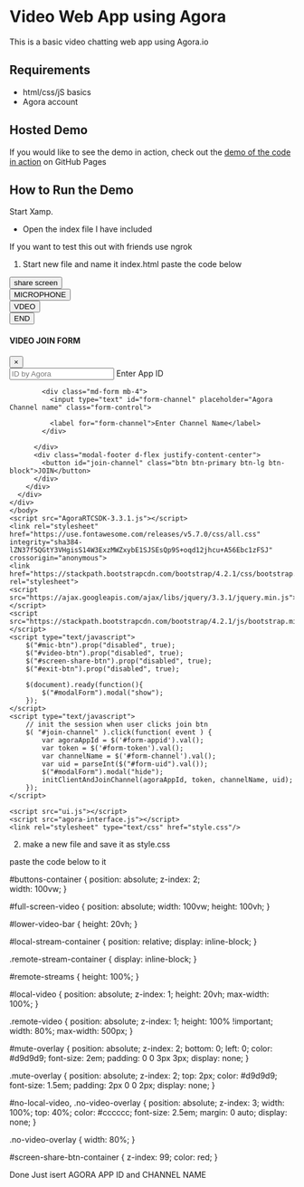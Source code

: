 # Video Web App using Agora
 
This is a basic video chatting web app using Agora.io
## Requirements
- html/css/jS basics
- Agora account

## Hosted Demo ##
If you would like to see the demo in action, check out the [demo of the code in action](https://digitallysavvy.github.io/group-video-chat/) on GitHub Pages 

## How to Run the Demo ##
Start Xamp.
- Open the index file I have included 

If you want to test this out with friends use ngrok



1. Start new file and name it index.html
paste the code below

<html lang="en">
	<head>
		<title>Petach Agora Video Feed</title>
		<meta charset="utf-8">
		<meta name="viewport" content="width=device-width, initial-scale=1">
	</head>
	<body>
		<div class="container-fluid p-0">
			<div id="main-container">
				<div id="screen-share-btn-container" class="col-2 float-right text-right mt-2">
					<button id="screen-share-btn"  type="button" class="btn btn-lg">
						<i id="screen-share-icon" class="fas fa-desktop"></i>
						share screen
					</button>
				</div>
				<div id="buttons-container" class="row justify-content-center mt-3">
					<div class="col-md-2 text-center">
						<button id="mic-btn" type="button" class="btn btn-block btn-dark btn-lg">
							<i id="mic-icon" class="fas fa-microphone" style="font-size:24px;color:red"></i>
							MICROPHONE
						</button>
					</div>
					<div class="col-md-2 text-center">
						<button id="video-btn"  type="button" class="btn btn-block btn-dark btn-lg">
							<i id="video-icon" class="fas fa-video"></i>
							VDEO
						</button>
					</div>
					<div class="col-md-2 text-center">
						<button id="exit-btn"  type="button" class="btn btn-block btn-danger btn-lg">
							<i id="exit-icon" class="fas fa-phone-slash"></i>
							END
						</button>
					</div>
				</div>
				<div id="full-screen-video"></div>
				<div id="lower-video-bar" class="row fixed-bottom mb-1">
					<div id="remote-streams-container" class="container col-9 ml-1">
						<div id="remote-streams" class="row">
							<!-- insert remote streams dynamically -->
						</div>
					</div>
					<div id="local-stream-container" class="col p-0">
						<div id="mute-overlay" class="col">
							<i id="mic-icon" class="fas fa-microphone-slash"></i>
						</div>
						<div id="no-local-video" class="col text-center">
							<i id="user-icon" class="fas fa-user"></i>
						</div>
						<div id="local-video" class="col p-0"></div>
					</div>
				</div>
			</div>
		</div>
    <div class="modal fade" id="modalForm">
      <div class="modal-dialog">
        <div class="modal-content">
          <div class="modal-header text-center">
            <h4 class="modal-title w-100 font-weight-bold">VIDEO JOIN FORM</h4>
            <button type="button" class="close" data-dismiss="modal">
              <span>&times;</span>
            </button>
          </div>
          <div class="modal-body mx-3">
            <div class="md-form mb-4">
              <input type="text" id="form-appid" placeholder="ID by Agora" class="form-control">
              <label for="form-appid">Enter App ID </label>
            </div>
            
            <div class="md-form mb-4">
			  <input type="text" id="form-channel" placeholder="Agora Channel name" class="form-control">
			  
              <label for="form-channel">Enter Channel Name</label>
            </div>
            
          </div>
          <div class="modal-footer d-flex justify-content-center">
            <button id="join-channel" class="btn btn-primary btn-lg btn-block">JOIN</button>
          </div>
        </div>
      </div>
    </div>
	</body>
	<script src="AgoraRTCSDK-3.3.1.js"></script>
	<link rel="stylesheet" href="https://use.fontawesome.com/releases/v5.7.0/css/all.css" integrity="sha384-lZN37f5QGtY3VHgisS14W3ExzMWZxybE1SJSEsQp9S+oqd12jhcu+A56Ebc1zFSJ" crossorigin="anonymous">
	<link href="https://stackpath.bootstrapcdn.com/bootstrap/4.2.1/css/bootstrap.min.css" rel="stylesheet">
	<script src="https://ajax.googleapis.com/ajax/libs/jquery/3.3.1/jquery.min.js"></script>
	<script src="https://stackpath.bootstrapcdn.com/bootstrap/4.2.1/js/bootstrap.min.js"></script>
	<script type="text/javascript">
		$("#mic-btn").prop("disabled", true);
		$("#video-btn").prop("disabled", true);
		$("#screen-share-btn").prop("disabled", true);
		$("#exit-btn").prop("disabled", true);

		$(document).ready(function(){
			$("#modalForm").modal("show");
		});
	</script>
	<script type="text/javascript">
		// init the session when user clicks join btn
		$( "#join-channel" ).click(function( event ) {
			var agoraAppId = $('#form-appid').val();
			var token = $('#form-token').val();
			var channelName = $('#form-channel').val();
			var uid = parseInt($("#form-uid").val());
			$("#modalForm").modal("hide");
			initClientAndJoinChannel(agoraAppId, token, channelName, uid);
		});
	</script>
	
	<script src="ui.js"></script>
	<script src="agora-interface.js"></script>
	<link rel="stylesheet" type="text/css" href="style.css"/>
</html>



2. make a new file and save it as style.css

paste the code below to it


#buttons-container {
  position: absolute;
  z-index: 2;  
  width: 100vw;
}

#full-screen-video {
  position: absolute;
  width: 100vw;
  height: 100vh;
}

#lower-video-bar {
  height: 20vh;
}

#local-stream-container { 
  position: relative; 
  display: inline-block;
}

.remote-stream-container { 
  display: inline-block;
}

#remote-streams {
  height: 100%;
}

#local-video {
  position: absolute;
  z-index: 1;
  height: 20vh;
  max-width: 100%;
}

.remote-video {
  position: absolute;
  z-index: 1;
  height: 100% !important;
  width: 80%;
  max-width: 500px;
}

#mute-overlay {
  position: absolute;
  z-index: 2;
  bottom: 0;
  left: 0;
  color: #d9d9d9;
  font-size: 2em;
  padding: 0 0 3px 3px;
  display: none;
} 

.mute-overlay {
  position: absolute;
  z-index: 2;
  top: 2px;
  color: #d9d9d9;
  font-size: 1.5em;
  padding: 2px 0 0 2px;
  display: none;
}

#no-local-video, .no-video-overlay {
  position: absolute;
  z-index: 3;
  width: 100%;
  top: 40%;
  color: #cccccc;
  font-size: 2.5em;
  margin: 0 auto;
  display: none;
}

.no-video-overlay {
  width: 80%;
}

#screen-share-btn-container {
  z-index: 99;
  color: red;
}



Done
Just isert AGORA APP ID and CHANNEL NAME
